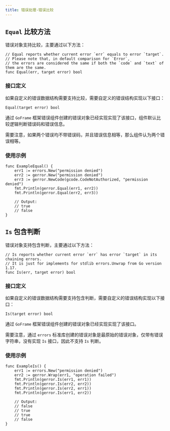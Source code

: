 ```yaml
---
title: 错误处理-错误比较
---
```


## `Equal` 比较方法

错误对象支持比较，主要通过以下方法：

```
// Equal reports whether current error `err` equals to error `target`.
// Please note that, in default comparison for `Error`,
// the errors are considered the same if both the `code` and `text` of them are the same.
func Equal(err, target error) bool
```

### 接口定义

如果自定义的错误数据结构需要支持比较，需要自定义的错误结构实现以下接口：

```
Equal(target error) bool
```

通过 `GoFrame` 框架错误组件创建的错误对象已经实现实现了该接口，组件默认比较逻辑判断错误码和错误信息。

需要注意，如果两个错误均不带错误码，并且错误信息相等，那么组件认为两个错误相等。

### 使用示例

```
func ExampleEqual() {
	err1 := errors.New("permission denied")
	err2 := gerror.New("permission denied")
	err3 := gerror.NewCode(gcode.CodeNotAuthorized, "permission denied")
	fmt.Println(gerror.Equal(err1, err2))
	fmt.Println(gerror.Equal(err2, err3))

	// Output:
	// true
	// false
}
```

## `Is` 包含判断

错误对象支持包含判断，主要通过以下方法：

```
// Is reports whether current error `err` has error `target` in its chaining errors.
// It is just for implements for stdlib errors.Unwrap from Go version 1.17.
func Is(err, target error) bool
```

### 接口定义

如果自定义的错误数据结构需要支持包含判断，需要自定义的错误结构实现以下接口：

```
Is(target error) bool
```

通过 `GoFrame` 框架错误组件创建的错误对象已经实现实现了该接口。

需要注意，通过 `errors` 标准库创建的错误对象是最原始的错误对象，仅带有错误字符串，没有实现 `Is` 接口，因此不支持 `Is` 判断。

### 使用示例

```
func ExampleIs() {
	err1 := errors.New("permission denied")
	err2 := gerror.Wrap(err1, "operation failed")
	fmt.Println(gerror.Is(err1, err1))
	fmt.Println(gerror.Is(err2, err2))
	fmt.Println(gerror.Is(err2, err1))
	fmt.Println(gerror.Is(err1, err2))

	// Output:
	// false
	// true
	// true
	// false
}
```